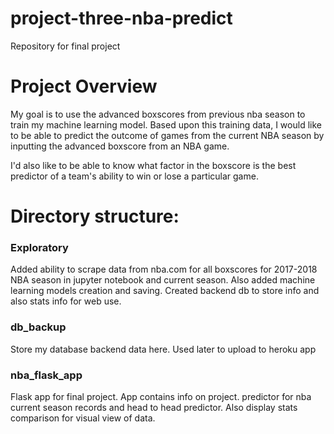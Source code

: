 # project-three-nba-predict
Repository for final project

# Project Overview
My goal is to use the advanced boxscores from previous nba season to train my machine learning model.
Based upon this training data, I would like to be able to predict the outcome of games from the current NBA season
by inputting the advanced boxscore from an NBA game.

I'd also like to be able to know what factor in the boxscore is the best predictor of a team's ability to win or lose
a particular game.

# Directory structure:
### Exploratory
Added ability to scrape data from nba.com for all boxscores for 2017-2018 NBA season in jupyter notebook and current season.
Also added machine learning models creation and saving.
Created backend db to store info and also stats info for web use.

### db_backup
Store my database backend data here.  Used later to upload to heroku app

### nba_flask_app
Flask app for final project.  App contains info on project.  predictor for nba current season records and head to head predictor.
Also display stats comparison for visual view of data.
